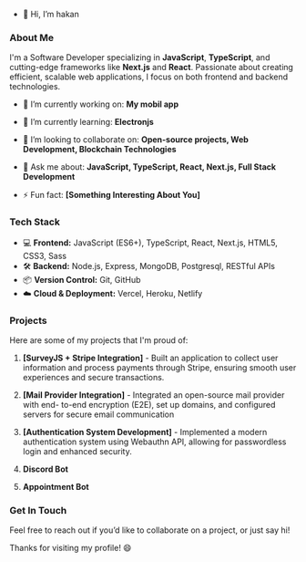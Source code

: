 - 👋 Hi, I’m hakan

### About Me

I'm a Software Developer specializing in **JavaScript**, **TypeScript**, and cutting-edge frameworks like **Next.js** and **React**. Passionate about creating efficient, scalable web applications, I focus on both frontend and backend technologies.

- 🔭 I’m currently working on: **My mobil app**
- 🌱 I’m currently learning: **Electronjs**
- 👯 I’m looking to collaborate on: **Open-source projects, Web Development, Blockchain Technologies**
- 💬 Ask me about: **JavaScript, TypeScript, React, Next.js, Full Stack Development**

- ⚡ Fun fact: **[Something Interesting About You]**

### Tech Stack

- 💻 **Frontend:** JavaScript (ES6+), TypeScript, React, Next.js, HTML5, CSS3, Sass
- 🛠️ **Backend:** Node.js, Express, MongoDB, Postgresql, RESTful APIs
- 📦 **Version Control:** Git, GitHub
- ☁️ **Cloud & Deployment:** Vercel, Heroku, Netlify

### Projects

Here are some of my projects that I'm proud of:

1. **[SurveyJS + Stripe Integration]** - Built an application to collect user information and
process payments through Stripe, ensuring smooth
user experiences and secure transactions.
 
   
2. **[Mail Provider Integration]** - Integrated an open-source mail provider with end-
to-end encryption (E2E), set up domains, and
configured servers for secure email
communication
  
3. **[Authentication System Development]** - Implemented a modern authentication system
using Webauthn API, allowing for passwordless
login and enhanced security.

4. **Discord Bot** 
5. **Appointment Bot**




### Get In Touch

Feel free to reach out if you’d like to collaborate on a project, or just say hi!


Thanks for visiting my profile! 😄



<!---
hknfrt/hknfrt is a ✨ special ✨ repository because its `README.md` (this file) appears on your GitHub profile.
You can click the Preview link to take a look at your changes.
--->
